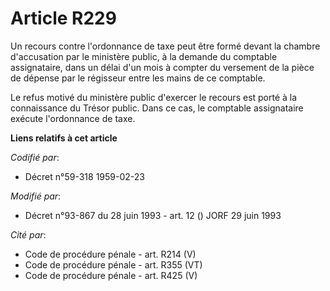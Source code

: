 # Article R229

Un recours contre l'ordonnance de taxe peut être formé devant la chambre d'accusation par le ministère public, à la demande
du comptable assignataire, dans un délai d'un mois à compter du versement de la pièce de dépense par le régisseur entre les
mains de ce comptable.

Le refus motivé du ministère public d'exercer le recours est porté à la connaissance du Trésor public. Dans ce cas, le
comptable assignataire exécute l'ordonnance de taxe.

**Liens relatifs à cet article**

_Codifié par_:

  - Décret n°59-318 1959-02-23

_Modifié par_:

  - Décret n°93-867 du 28 juin 1993 - art. 12 () JORF 29 juin 1993

_Cité par_:

  - Code de procédure pénale - art. R214 (V)
  - Code de procédure pénale - art. R355 (VT)
  - Code de procédure pénale - art. R425 (V)
